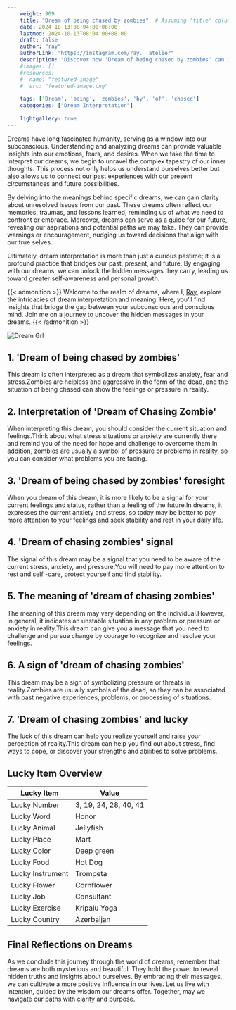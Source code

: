```yaml
---
    weight: 909
    title: "Dream of being chased by zombies"  # Assuming 'title' column exists
    date: 2024-10-13T08:04:00+08:00
    lastmod: 2024-10-13T08:04:00+08:00
    draft: false
    author: "ray"
    authorLink: "https://instagram.com/ray._.atelier"
    description: "Discover how 'Dream of being chased by zombies' can interpret your future and uncover its significant meanings in your life."
    #images: []
    #resources:
    #- name: "featured-image"
    #  src: "featured-image.png"
    
    tags: ['Dream', 'being', 'zombies', 'by', 'of', 'chased']
    categories: ["Dream Interpretation"]
    
    lightgallery: true
---
```

    
Dreams have long fascinated humanity, serving as a window into our subconscious. Understanding and analyzing dreams can provide valuable insights into our emotions, fears, and desires. When we take the time to interpret our dreams, we begin to unravel the complex tapestry of our inner thoughts. This process not only helps us understand ourselves better but also allows us to connect our past experiences with our present circumstances and future possibilities.

By delving into the meanings behind specific dreams, we can gain clarity about unresolved issues from our past. These dreams often reflect our memories, traumas, and lessons learned, reminding us of what we need to confront or embrace. Moreover, dreams can serve as a guide for our future, revealing our aspirations and potential paths we may take. They can provide warnings or encouragement, nudging us toward decisions that align with our true selves.

Ultimately, dream interpretation is more than just a curious pastime; it is a profound practice that bridges our past, present, and future. By engaging with our dreams, we can unlock the hidden messages they carry, leading us toward greater self-awareness and personal growth.

{{< admonition >}}
Welcome to the realm of dreams, where I, [Ray](https://instagram.com/ray._.atelier), explore the intricacies of dream interpretation and meaning. Here, you’ll find insights that bridge the gap between your subconscious and conscious mind. Join me on a journey to uncover the hidden messages in your dreams.
{{< /admonition >}}

![Dream Grl](https://cdn.pixabay.com/photo/2017/11/02/03/35/gothic-2910057_1280.jpg "Dream Grl")

## 1. 'Dream of being chased by zombies'
This dream is often interpreted as a dream that symbolizes anxiety, fear and stress.Zombies are helpless and aggressive in the form of the dead, and the situation of being chased can show the feelings or pressure in reality.

## 2. Interpretation of 'Dream of Chasing Zombie'
When interpreting this dream, you should consider the current situation and feelings.Think about what stress situations or anxiety are currently there and remind you of the need for hope and challenge to overcome them.In addition, zombies are usually a symbol of pressure or problems in reality, so you can consider what problems you are facing.

## 3. 'Dream of being chased by zombies' foresight
When you dream of this dream, it is more likely to be a signal for your current feelings and status, rather than a feeling of the future.In dreams, it expresses the current anxiety and stress, so today may be better to pay more attention to your feelings and seek stability and rest in your daily life.

## 4. 'Dream of chasing zombies' signal
The signal of this dream may be a signal that you need to be aware of the current stress, anxiety, and pressure.You will need to pay more attention to rest and self -care, protect yourself and find stability.

## 5. The meaning of 'dream of chasing zombies'
The meaning of this dream may vary depending on the individual.However, in general, it indicates an unstable situation in any problem or pressure or anxiety in reality.This dream can give you a message that you need to challenge and pursue change by courage to recognize and resolve your feelings.

## 6. A sign of 'dream of chasing zombies'
This dream may be a sign of symbolizing pressure or threats in reality.Zombies are usually symbols of the dead, so they can be associated with past negative experiences, problems, or processing of situations.

## 7. 'Dream of chasing zombies' and lucky
The luck of this dream can help you realize yourself and raise your perception of reality.This dream can help you find out about stress, find ways to cope, or discover your strengths and abilities to solve problems.

## Lucky Item Overview
| Lucky Item          | Value              |
|---------------|--------------------|
| Lucky Number        | 3, 19, 24, 28, 40, 41  |
| Lucky Word          | Honor |
| Lucky Animal        | Jellyfish |
| Lucky Place         | Mart     |
| Lucky Color         | Deep green     |
| Lucky Food          | Hot Dog      |
| Lucky Instrument    | Trompeta |
| Lucky Flower        | Cornflower    |
| Lucky Job           | Consultant       |
| Lucky Exercise      | Kripalu Yoga  |
| Lucky Country       | Azerbaijan    |


##  Final Reflections on Dreams

As we conclude this journey through the world of dreams, remember that dreams are both mysterious and beautiful. They hold the power to reveal hidden truths and insights about ourselves. By embracing their messages, we can cultivate a more positive influence in our lives. Let us live with intention, guided by the wisdom our dreams offer. Together, may we navigate our paths with clarity and purpose.
